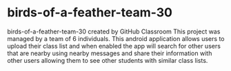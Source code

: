 # birds-of-a-feather-team-30
birds-of-a-feather-team-30 created by GitHub Classroom
This project was managed by a team of 6 individuals.
This android application allows users to upload their class list and when enabled the app will search for other users that are nearby using nearby messages and share their information with other users allowing them to see other students with similar class lists.
